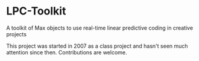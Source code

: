 # LPC-Toolkit
A toolkit of Max objects to use real-time linear predictive coding in creative projects

This project was started in 2007 as a class project and hasn't seen much attention since then. Contributions are welcome.
